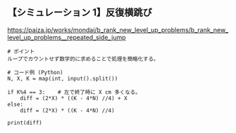 ## 【シミュレーション 1】反復横跳び
https://paiza.jp/works/mondai/b_rank_new_level_up_problems/b_rank_new_level_up_problems__repeated_side_jump
~~~
# ポイント
ループでカウントせず数学的に求めることで処理を簡略化する。
~~~
~~~
# コード例 (Python)
N, X, K = map(int, input().split())

if K%4 == 3:    # 左で終了時に X cm 多くなる。
    diff = (2*X) * ((K - 4*N) //4) + X
else:
    diff = (2*X) * ((K - 4*N) //4)

print(diff)

~~~
